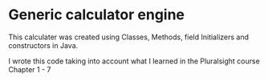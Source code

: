 # Generic calculator engine

This calculater was created using Classes, Methods, field Initializers and constructors in Java.

I wrote this code taking into account what I learned in the Pluralsight course Chapter 1 - 7

